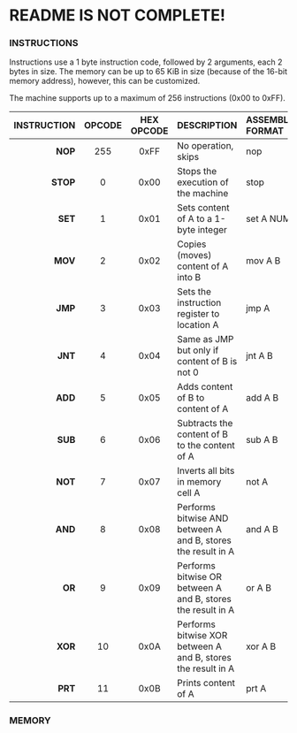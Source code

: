 # README IS NOT COMPLETE!


### INSTRUCTIONS

Instructions use a 1 byte instruction code, followed by 2 arguments, each 2 bytes in size.  The memory can be up to 65 KiB in size (because of the 16-bit memory address), however, this can be customized.

The machine supports up to a maximum of 256 instructions (0x00 to 0xFF).

| INSTRUCTION | OPCODE |HEX OPCODE| DESCRIPTION | ASSEMBLER FORMAT 
| ------: | :------: | :-----: |:-------|:-------|
| **NOP** | 255 | 0xFF | No operation, skips | nop
| **STOP** | 0 | 0x00 | Stops the execution of the machine | stop
| **SET** | 1 | 0x01 | Sets content of A to a 1-byte integer | set A NUM
| **MOV** | 2 | 0x02 | Copies (moves) content of A into B | mov A B
| **JMP** | 3 | 0x03 | Sets the instruction register to location A | jmp A
| **JNT** | 4 | 0x04 | Same as JMP but only if content of B is not 0 | jnt A B
| **ADD** | 5 | 0x05 | Adds content of B to content of A | add A B
| **SUB** | 6 | 0x06 | Subtracts the content of B to the content of A | sub A B
| **NOT** | 7 | 0x07 | Inverts all bits in memory cell A | not A
| **AND** | 8 | 0x08 | Performs bitwise AND between A and B, stores the result in A | and A B
| **OR** | 9 | 0x09 | Performs bitwise OR between A and B, stores the result in A | or A B
| **XOR** | 10 | 0x0A | Performs bitwise XOR between A and B, stores the result in A | xor A B
| **PRT** | 11 | 0x0B | Prints content of A | prt A

### MEMORY


